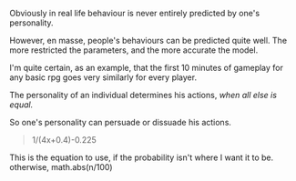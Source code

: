 Obviously in real life behaviour is never entirely predicted by one's 
personality. 

However, en masse, people's behaviours can be predicted quite well. 
The more restricted the parameters, and the more accurate the model. 

I'm quite certain, as an example, that the first 10 minutes of gameplay for 
any basic rpg goes very similarly for every player. 

The personality of an individual determines his actions, *when all else
is equal.*

So one's personality can persuade or dissuade his actions. 

 > 1/(4x+0.4)-0.225

This is the equation to use, if the probability isn't where I want it to be. 
otherwise, math.abs(n/100)
